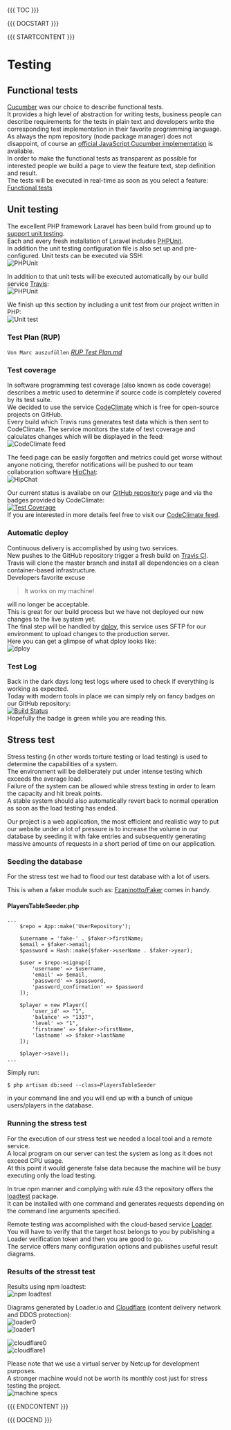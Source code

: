 {{{ TOC }}}

{{{ DOCSTART }}}

{{{ STARTCONTENT }}}

# Testing

## Functional tests
[Cucumber](https://cucumber.io/) was our choice to describe functional tests.  
It provides a high level of abstraction for writing tests, business people can describe requirements for the tests in plain text and developers write the corresponding test implementation in their favorite programming language.  
As always the npm repository (node package manager) does not disappoint, of course an [official JavaScript Cucumber implementation](https://www.npmjs.com/package/cucumber) is available.  
In order to make the functional tests as transparent as possible for interested people we build a page to view the feature text, step definition and result.  
The tests will be executed in real-time as soon as you select a feature: [Functional tests](http://node.broking.club/#/cucumber)

## Unit testing
The excellent PHP framework Laravel has been build from ground up to [support unit testing](http://laravel.com/docs/master/testing).    
Each and every fresh installation of Laravel includes [PHPUnit](https://phpunit.de/).  
In addition the unit testing configuration file is also set up and pre-configured.
Unit tests can be executed via SSH:  
![PHPUnit](http://broking.club/img/doc/testing/phpunit.jpg)  
  
In addition to that unit tests will be executed automatically by our build service [Travis](https://travis-ci.org/BrokingClub/BrokingClub):  
![PHPUnit](http://broking.club/img/doc/testing/phpunit_travis.jpg)  
  
We finish up this section by including a unit test from our project written in PHP:  
![Unit test](http://broking.club/img/doc/testing/unittest.jpg)

### Test Plan (RUP)
`Von Marc auszufüllen`
*[RUP Test Plan.md](http://broking.club/doc/?f=rup-testing)*

### Test coverage
In software programming test coverage (also known as code coverage) describes a metric used to determine if source code is completely covered by its test suite.  
We decided to use the service [CodeClimate](https://codeclimate.com/github/BrokingClub/BrokingClub) which is free for open-source projects on GitHub.  
Every build which Travis runs generates test data which is then sent to CodeClimate. The service monitors the state of test coverage and calculates changes which will be displayed in the feed:  
![CodeClimate feed](http://broking.club/img/doc/testing/codeclimate_feed.jpg)  
  
The feed page can be easily forgotten and metrics could get worse without anyone noticing, therefor notifications will be pushed to our team collaboration software [HipChat](https://www.hipchat.com/):  
![HipChat](http://broking.club/img/doc/hipchat.jpg)  
  
Our current status is availabe on our [GitHub repository](https://github.com/BrokingClub/BrokingClub) page and via the badges provided by CodeClimate:  
[![Test Coverage](https://codeclimate.com/github/BrokingClub/BrokingClub/badges/coverage.svg)](https://codeclimate.com/github/BrokingClub/BrokingClub/coverage)  
If you are interested in more details feel free to visit our [CodeClimate feed](https://codeclimate.com/github/BrokingClub/BrokingClub).

### Automatic deploy
Continuous delivery is accomplished by using two services.  
New pushes to the GitHub repository trigger a fresh build on [Travis CI](https://travis-ci.org/BrokingClub/BrokingClub).  
Travis will clone the master branch and install all dependencies on a clean container-based infrastructure.  
Developers favorite excuse
> It works on my machine!  
  
will no longer be acceptable.  
This is great for our build process but we have not deployed our new changes to the live system yet.  
The final step will be handled by [dploy](http://dploy.io/), this service uses SFTP for our environment to upload changes to the production server.  
Here you can get a glimpse of what dploy looks like:  
![dploy](http://broking.club/img/doc/testing/dploy.jpg)

### Test Log
Back in the dark days long test logs where used to check if everything is working as expected.  
Today with modern tools in place we can simply rely on fancy badges on our GitHub repository:  
[![Build Status](https://travis-ci.org/BrokingClub/BrokingClub.svg)](https://travis-ci.org/BrokingClub/BrokingClub)  
Hopefully the badge is green while you are reading this.

## Stress test
Stress testing (in other words torture testing or load testing) is used to determine the capabilities of a system.  
The environment will be deliberately put under intense testing which exceeds the average load.  
Failure of the system can be allowed while stress testing in order to learn the capacity and hit break points.  
A stable system should also automatically revert back to normal operation as soon as the load testing has ended.  
  
Our project is a web application, the most efficient and realistic way to put our website under a lot of pressure is to
increase the volume in our database by seeding it with fake entries and subsequently generating massive amounts of requests 
in a short period of time on our application.

### Seeding the database
For the stress test we had to flood our test database with a lot of users.

This is when a faker module such as:
[Fzaninotto/Faker](https://github.com/fzaninotto/Faker)
comes in handy.

#### PlayersTableSeeder.php
```
...
    $repo = App::make('UserRepository');

    $username = 'fake-' . $faker->firstName;
    $email = $faker->email;
    $password = Hash::make($faker->userName . $faker->year);

    $user = $repo->signup([
        'username' => $username,
        'email' => $email,
        'password' => $password,
        'password_confirmation' => $password
    ]);

    $player = new Player([
        'user_id' => "1",
        'balance' => "1337",
        'level' => "1",
        'firstname' => $faker->firstName,
        'lastname' => $faker->lastName
    ]);

    $player->save();
...
```

Simply run:
```
$ php artisan db:seed --class=PlayersTableSeeder
```
in your command line and you will end up with a bunch of unique users/players in the database.

### Running the stress test
For the execution of our stress test we needed a local tool and a remote service.  
A local program on our server can test the system as long as it does not exceed CPU usage.  
At this point it would generate false data because the machine will be busy executing only the load testing.  
    
In true npm manner and complying with rule 43 the repository offers the [loadtest](https://www.npmjs.com/package/loadtest) package.  
It can be installed with one command and generates requests depending on the command line arguments specified.  
  
Remote testing was accomplished with the cloud-based service [Loader](https://loader.io/).  
You will have to verify that the target host belongs to you by publishing a Loader verification token and then you are 
good to go.  
The service offers many configuration options and publishes useful result diagrams.

### Results of the stresst test
Results using npm loadtest:  
![npm loadtest](http://broking.club/img/doc/testing/loadtest.jpg)
  
Diagrams generated by Loader.io and [Cloudflare](https://www.cloudflare.com/) (content delivery network and DDOS protection):  
![loader0](http://broking.club/img/doc/testing/loadtest0.jpg)  
![loader1](http://broking.club/img/doc/testing/loadtest1.jpg)  
  
![cloudflare0](http://broking.club/img/doc/testing/cloudflare0.jpg)  
![cloudflare1](http://broking.club/img/doc/testing/cloudflare1.jpg)  
  
Please note that we use a virtual server by Netcup for development purposes.  
A stronger machine would not be worth its monthly cost just for stress testing the project.  
![machine specs](http://broking.club/img/doc/testing/server_specs.jpg)

{{{ ENDCONTENT }}}

{{{ DOCEND }}}
